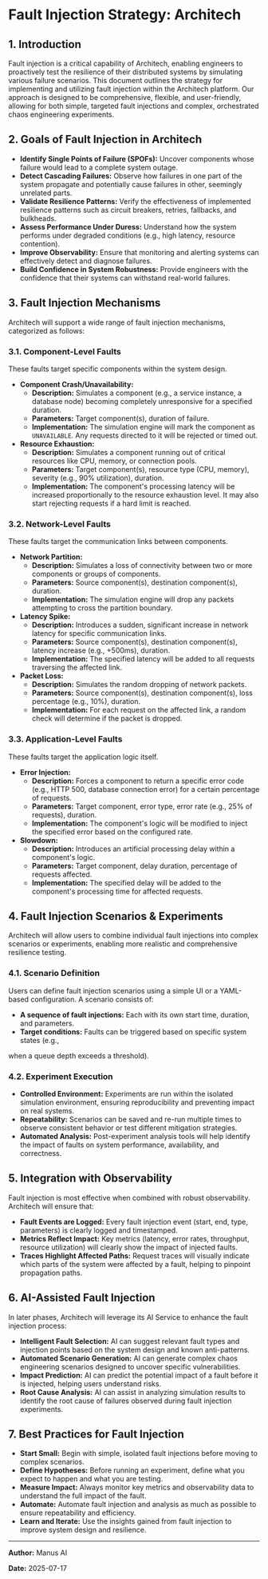 
# Fault Injection Strategy: Architech

## 1. Introduction

Fault injection is a critical capability of Architech, enabling engineers to proactively test the resilience of their distributed systems by simulating various failure scenarios. This document outlines the strategy for implementing and utilizing fault injection within the Architech platform. Our approach is designed to be comprehensive, flexible, and user-friendly, allowing for both simple, targeted fault injections and complex, orchestrated chaos engineering experiments.

## 2. Goals of Fault Injection in Architech

*   **Identify Single Points of Failure (SPOFs):** Uncover components whose failure would lead to a complete system outage.
*   **Detect Cascading Failures:** Observe how failures in one part of the system propagate and potentially cause failures in other, seemingly unrelated parts.
*   **Validate Resilience Patterns:** Verify the effectiveness of implemented resilience patterns such as circuit breakers, retries, fallbacks, and bulkheads.
*   **Assess Performance Under Duress:** Understand how the system performs under degraded conditions (e.g., high latency, resource contention).
*   **Improve Observability:** Ensure that monitoring and alerting systems can effectively detect and diagnose failures.
*   **Build Confidence in System Robustness:** Provide engineers with the confidence that their systems can withstand real-world failures.

## 3. Fault Injection Mechanisms

Architech will support a wide range of fault injection mechanisms, categorized as follows:

### 3.1. Component-Level Faults

These faults target specific components within the system design.

*   **Component Crash/Unavailability:**
    *   **Description:** Simulates a component (e.g., a service instance, a database node) becoming completely unresponsive for a specified duration.
    *   **Parameters:** Target component(s), duration of failure.
    *   **Implementation:** The simulation engine will mark the component as `UNAVAILABLE`. Any requests directed to it will be rejected or timed out.
*   **Resource Exhaustion:**
    *   **Description:** Simulates a component running out of critical resources like CPU, memory, or connection pools.
    *   **Parameters:** Target component(s), resource type (CPU, memory), severity (e.g., 90% utilization), duration.
    *   **Implementation:** The component's processing latency will be increased proportionally to the resource exhaustion level. It may also start rejecting requests if a hard limit is reached.

### 3.2. Network-Level Faults

These faults target the communication links between components.

*   **Network Partition:**
    *   **Description:** Simulates a loss of connectivity between two or more components or groups of components.
    *   **Parameters:** Source component(s), destination component(s), duration.
    *   **Implementation:** The simulation engine will drop any packets attempting to cross the partition boundary.
*   **Latency Spike:**
    *   **Description:** Introduces a sudden, significant increase in network latency for specific communication links.
    *   **Parameters:** Source component(s), destination component(s), latency increase (e.g., +500ms), duration.
    *   **Implementation:** The specified latency will be added to all requests traversing the affected link.
*   **Packet Loss:**
    *   **Description:** Simulates the random dropping of network packets.
    *   **Parameters:** Source component(s), destination component(s), loss percentage (e.g., 10%), duration.
    *   **Implementation:** For each request on the affected link, a random check will determine if the packet is dropped.

### 3.3. Application-Level Faults

These faults target the application logic itself.

*   **Error Injection:**
    *   **Description:** Forces a component to return a specific error code (e.g., HTTP 500, database connection error) for a certain percentage of requests.
    *   **Parameters:** Target component, error type, error rate (e.g., 25% of requests), duration.
    *   **Implementation:** The component's logic will be modified to inject the specified error based on the configured rate.
*   **Slowdown:**
    *   **Description:** Introduces an artificial processing delay within a component's logic.
    *   **Parameters:** Target component, delay duration, percentage of requests affected.
    *   **Implementation:** The specified delay will be added to the component's processing time for affected requests.

## 4. Fault Injection Scenarios & Experiments

Architech will allow users to combine individual fault injections into complex scenarios or experiments, enabling more realistic and comprehensive resilience testing.

### 4.1. Scenario Definition

Users can define fault injection scenarios using a simple UI or a YAML-based configuration. A scenario consists of:

*   **A sequence of fault injections:** Each with its own start time, duration, and parameters.
*   **Target conditions:** Faults can be triggered based on specific system states (e.g., 


when a queue depth exceeds a threshold).

### 4.2. Experiment Execution

*   **Controlled Environment:** Experiments are run within the isolated simulation environment, ensuring reproducibility and preventing impact on real systems.
*   **Repeatability:** Scenarios can be saved and re-run multiple times to observe consistent behavior or test different mitigation strategies.
*   **Automated Analysis:** Post-experiment analysis tools will help identify the impact of faults on system performance, availability, and correctness.

## 5. Integration with Observability

Fault injection is most effective when combined with robust observability. Architech will ensure that:

*   **Fault Events are Logged:** Every fault injection event (start, end, type, parameters) is clearly logged and timestamped.
*   **Metrics Reflect Impact:** Key metrics (latency, error rates, throughput, resource utilization) will clearly show the impact of injected faults.
*   **Traces Highlight Affected Paths:** Request traces will visually indicate which parts of the system were affected by a fault, helping to pinpoint propagation paths.

## 6. AI-Assisted Fault Injection

In later phases, Architech will leverage its AI Service to enhance the fault injection process:

*   **Intelligent Fault Selection:** AI can suggest relevant fault types and injection points based on the system design and known anti-patterns.
*   **Automated Scenario Generation:** AI can generate complex chaos engineering scenarios designed to uncover specific vulnerabilities.
*   **Impact Prediction:** AI can predict the potential impact of a fault before it is injected, helping users understand risks.
*   **Root Cause Analysis:** AI can assist in analyzing simulation results to identify the root cause of failures observed during fault injection experiments.

## 7. Best Practices for Fault Injection

*   **Start Small:** Begin with simple, isolated fault injections before moving to complex scenarios.
*   **Define Hypotheses:** Before running an experiment, define what you expect to happen and what you are testing.
*   **Measure Impact:** Always monitor key metrics and observability data to understand the full impact of the fault.
*   **Automate:** Automate fault injection and analysis as much as possible to ensure repeatability and efficiency.
*   **Learn and Iterate:** Use the insights gained from fault injection to improve system design and resilience.

---

**Author:** Manus AI

**Date:** 2025-07-17


